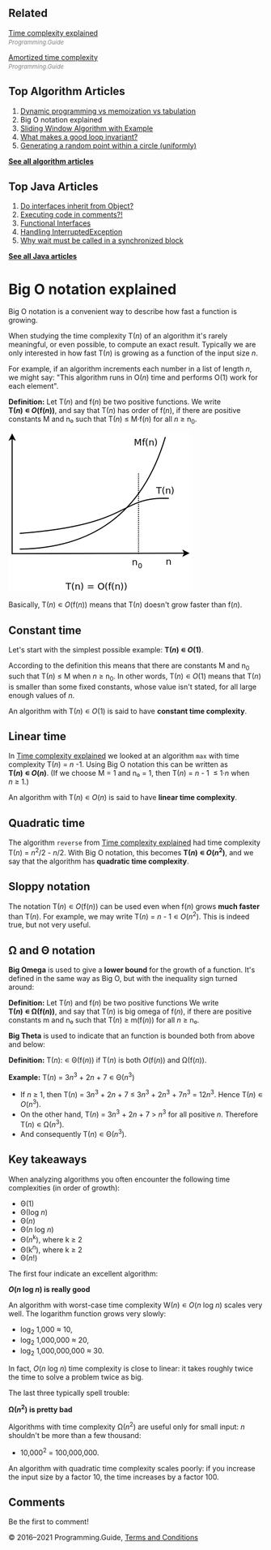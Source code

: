 <span class="underline"></span>

<span class="underline"></span>

## Related

[Time complexity explained](time-complexity-explained.html)  
<span style="color: grey; font-style: italic; font-size: smaller">Programming.Guide</span>

[Amortized time complexity](amortized-time-complexity-analysis.html)  
<span style="color: grey; font-style: italic; font-size: smaller">Programming.Guide</span>

## Top Algorithm Articles

1.  [Dynamic programming vs memoization vs tabulation](dynamic-programming-vs-memoization-vs-tabulation.html)
2.  Big O notation explained
3.  [Sliding Window Algorithm with Example](sliding-window-example.html)
4.  [What makes a good loop invariant?](what-makes-a-good-loop-invariant.html)
5.  [Generating a random point within a circle (uniformly)](random-point-within-circle.html)

[**See all algorithm articles**](algorithms.html)

<span class="underline"></span>

## Top Java Articles

1.  [Do interfaces inherit from Object?](java/do-interfaces-inherit-from-object.html)
2.  [Executing code in comments?!](java/executing-code-in-comments.html)
3.  [Functional Interfaces](java/functional-interfaces.html)
4.  [Handling InterruptedException](java/handling-interrupted-exceptions.html)
5.  [Why wait must be called in a synchronized block](java/why-wait-must-be-in-synchronized.html)

[**See all Java articles**](java/index.html)

# Big O notation explained

Big O notation is a convenient way to describe how fast a function is growing.

When studying the time complexity T(_n_) of an algorithm it's rarely meaningful, or even possible, to compute an exact result. Typically we are only interested in how fast T(_n_) is growing as a function of the input size *n*.

For example, if an algorithm increments each number in a list of length *n*, we might say: "This algorithm runs in O(_n_) time and performs O(1) work for each element".

**Definition:** Let T(_n_) and f(_n_) be two positive functions. We write **T(_n_) ∊ *O*(f(_n_))**, and say that T(_n_) has order of f(_n_), if there are positive constants M and n₀ such that T(_n_) ≤ M·f(_n_) for all *n* ≥ n<sub>0</sub>.

![Big O notation](Ordo.png)

Basically, T(_n_) ∊ *O*(f(_n_)) means that T(_n_) doesn't grow faster than f(_n_).

## Constant time

Let's start with the simplest possible example: **T(_n_) ∊ *O*(1)**.

According to the definition this means that there are constants M and n<sub>0</sub> such that T(_n_) ≤ M when *n* ≥ n<sub>0</sub>. In other words, T(_n_) ∊ *O*(1) means that T(_n_) is smaller than some fixed constants, whose value isn't stated, for all large enough values of *n*.

An algorithm with T(_n_) ∊ *O*(1) is said to have **constant time complexity**.

## Linear time

In [Time complexity explained](time-complexity-explained.html) we looked at an algorithm `max` with time complexity T(_n_) = *n* -1. Using Big O notation this can be written as **T(_n_) ∊ *O*(_n_)**. (If we choose M = 1 and n₀ = 1, then T(_n_) = *n* - 1  ≤ 1·_n_ when *n* ≥ 1.)

An algorithm with T(_n_) ∊ *O*(_n_) is said to have **linear time complexity**.

## Quadratic time

The algorithm `reverse` from [Time complexity explained](time-complexity-explained.html) had time complexity T(_n_) = *n*<sup>2</sup>/2 - *n*/2. With Big O notation, this becomes **T(_n_) ∊ *O*(_n_<sup>2</sup>)**, and we say that the algorithm has **quadratic time complexity**.

## Sloppy notation

The notation T(_n_) ∊ *O*(f(_n_)) can be used even when f(_n_) grows **much faster** than T(_n_). For example, we may write T(_n_) = *n* - 1 ∊ _O_(_n_<sup>2</sup>). This is indeed true, but not very useful.

## Ω and Θ notation

**Big Omega** is used to give a **lower bound** for the growth of a function. It's defined in the same way as Big O, but with the inequality sign turned around:

**Definition:** Let T(_n_) and f(_n_) be two positive functions We write **T(_n_) ∊ Ω(f(_n_))**, and say that T(_n_) is big omega of f(_n_), if there are positive constants m and n₀ such that T(_n_) ≥ m(f(_n_)) for all *n* ≥ n₀.

**Big Theta** is used to indicate that an function is bounded both from above and below:

**Definition:** T(_n_): ∊ Θ(f(_n_)) if T(_n_) is both _O_(f(_n_)) and Ω(f(_n_)).

**Example:** T(_n_) = 3*n*<sup>3</sup> + 2*n* + 7 ∊ Θ(_n_<sup>3</sup>)

- If *n* ≥ 1, then T(_n_) = 3*n*<sup>3</sup> + 2*n* + 7 ≤ 3*n*<sup>3</sup> + 2*n*<sup>3</sup> + 7*n*<sup>3</sup> = 12*n*<sup>3</sup>. Hence T(_n_) ∊ _O_(_n_<sup>3</sup>).
- On the other hand, T(_n_) = 3*n*<sup>3</sup> + 2*n* + 7 &gt; *n*<sup>3</sup> for all positive *n*. Therefore T(_n_) ∊ Ω(_n_<sup>3</sup>).
- And consequently T(_n_) ∊ Θ(_n_<sup>3</sup>).

## Key takeaways

When analyzing algorithms you often encounter the following time complexities (in order of growth):

- Θ(1)
- Θ(log *n*)
- Θ(_n_)
- Θ(*n* log *n*)
- Θ(_n_<sup>k</sup>), where k ≥ 2
- Θ(k<sup>_n_</sup>), where k ≥ 2
- Θ(_n_!)

The first four indicate an excellent algorithm:

**_O_(*n* log *n*) is really good**

An algorithm with worst-case time complexity W(_n_) ∊ _O_(*n* log *n*) scales very well. The logarithm function grows very slowly:

- log<sub>2</sub> 1,000 ≈ 10,
- log<sub>2</sub> 1,000,000 ≈ 20,
- log<sub>2</sub> 1,000,000,000 ≈ 30.

In fact, _O_(*n* log *n*) time complexity is close to linear: it takes roughly twice the time to solve a problem twice as big.

The last three typically spell trouble:

**Ω(_n_<sup>2</sup>) is pretty bad**

Algorithms with time complexity Ω(_n_<sup>2</sup>) are useful only for small input: _n_ shouldn't be more than a few thousand:

- 10,000<sup>2</sup> = 100,000,000.

An algorithm with quadratic time complexity scales poorly: if you increase the input size by a factor 10, the time increases by a factor 100.

## Comments

Be the first to comment!

© 2016–2021 Programming.Guide, [Terms and Conditions](terms-and-conditions.html)
